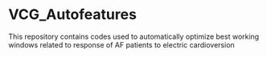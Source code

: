 # VCG_Autofeatures
This repository contains codes used to automatically optimize best working windows related to response of AF patients to electric cardioversion
